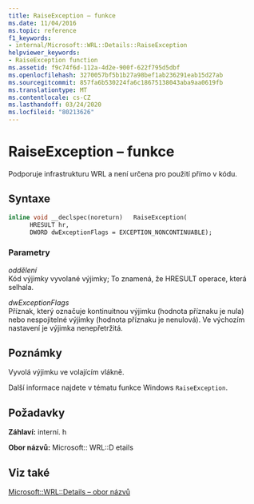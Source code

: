 ```yaml
---
title: RaiseException – funkce
ms.date: 11/04/2016
ms.topic: reference
f1_keywords:
- internal/Microsoft::WRL::Details::RaiseException
helpviewer_keywords:
- RaiseException function
ms.assetid: f9c74f6d-112a-4d2e-900f-622f795d5dbf
ms.openlocfilehash: 3270057bf5b1b27a98bef1ab236291eab15d27ab
ms.sourcegitcommit: 857fa6b530224fa6c18675138043aba9aa0619fb
ms.translationtype: MT
ms.contentlocale: cs-CZ
ms.lasthandoff: 03/24/2020
ms.locfileid: "80213626"
---
```

# <a name="raiseexception-function"></a>RaiseException – funkce

Podporuje infrastrukturu WRL a není určena pro použití přímo v kódu.

## <a name="syntax"></a>Syntaxe

```cpp
inline void __declspec(noreturn)   RaiseException(
      HRESULT hr,
      DWORD dwExceptionFlags = EXCEPTION_NONCONTINUABLE);
```

### <a name="parameters"></a>Parametry

*oddělení*<br/>
Kód výjimky vyvolané výjimky; To znamená, že HRESULT operace, která selhala.

*dwExceptionFlags*<br/>
Příznak, který označuje kontinuitnou výjimku (hodnota příznaku je nula) nebo nespojitelné výjimky (hodnota příznaku je nenulová). Ve výchozím nastavení je výjimka nenepřetržitá.

## <a name="remarks"></a>Poznámky

Vyvolá výjimku ve volajícím vlákně.

Další informace najdete v tématu funkce Windows `RaiseException`.

## <a name="requirements"></a>Požadavky

**Záhlaví:** interní. h

**Obor názvů:** Microsoft:: WRL::D etails

## <a name="see-also"></a>Viz také

[Microsoft::WRL::Details – obor názvů](microsoft-wrl-details-namespace.md)
